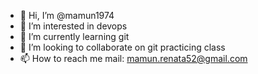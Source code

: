 - 👋 Hi, I’m @mamun1974
- 👀 I’m interested in devops
- 🌱 I’m currently learning git
- 💞️ I’m looking to collaborate on git practicing class
- 📫 How to reach me mail: mamun.renata52@gmail.com

<!---
mamun1974/mamun1974 is a ✨ special ✨ repository because its `README.md` (this file) appears on your GitHub profile.
You can click the Preview link to take a look at your changes.
--->
